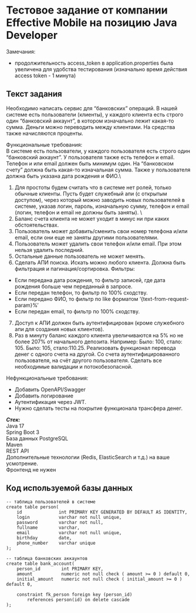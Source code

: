 
# Тестовое задание от компании Effective Mobile на позицию Java Developer

Замечания:
- продолжительность access_token в application.properties была увеличена для удобства тестирования (изначально время действия access token - 1 минута)

## Текст задания


Необходимо написать сервис для “банковских” операций. В нашей системе есть пользователи (клиенты), у каждого клиента есть строго один “банковский аккаунт”, в котором изначально лежит какая-то сумма. Деньги можно переводить между клиентами. На средства также начисляются проценты.

Функциональные требования:\
В системе есть пользователи, у каждого пользователя есть строго один “банковский аккаунт”. У пользователя также есть телефон и email. Телефон и или email должен быть минимум один. На “банковском счету” должна быть какая-то изначальная сумма. Также у пользователя должна быть указана дата рождения и ФИО.\
1. Для простоты будем считать что в системе нет ролей, только обычные клиенты. Пусть будет служебный апи (с открытым доступом), через который можно заводить новых пользователей в системе, указав логин, пароль, изначальную сумму, телефон и email (логин, телефон и email не должны быть заняты). \
2. Баланс счета клиента не может уходит в минус ни при каких обстоятельствах.
3. Пользователь может добавить/сменить свои номер телефона и/или email, если они еще не заняты другими пользователями.
4. Пользователь может удалить свои телефон и/или email. При этом нельзя удалить последний.
5. Остальные данные пользователь не может менять.
6. Сделать АПИ поиска. Искать можно любого клиента. Должна быть фильтрация и пагинация/сортировка. Фильтры:
- Если передана дата рождения, то фильтр записей, где дата рождения больше чем переданный в запросе.
- Если передан телефон, то фильтр по 100% сходству.
- Если передано ФИО, то фильтр по like форматом ‘{text-from-request-param}%’
- Если передан email, то фильтр по 100% сходству. 
7. Доступ к АПИ должен быть аутентифицирован (кроме служебного апи для создания новых клиентов).
8. Раз в минуту баланс каждого клиента увеличиваются на 5% но не более 207% от начального депозита.
Например:
Было: 100, стало: 105.
Было: 105, стало:110.25.
Реализовать функционал перевода денег с одного счета на другой. Со счета аутентифицированного пользователя, на счёт другого пользователя. Сделать все необходимые валидации и потокобезопасной.

Нефункциональные требования:
- Добавить OpenAPI/Swagger
- Добавить логирование
- Аутентификация через JWT.
- Нужно сделать тесты на покрытие функционала трансфера денег.

___Стек:___\
Java 17\
Spring Boot 3\
База данных PostgreSQL\
Maven\
REST API\
Дополнительные технологии (Redis, ElasticSearch и т.д.) на ваше усмотрение.\
Фронтенд не нужен

## Код используемой базы данных

```postgres
-- таблица пользователей в системе
create table person(
    id              int PRIMARY KEY GENERATED BY DEFAULT AS IDENTITY,
    login           varchar not null unique,
    password        varchar not null,
    fullname        varchar,
    email           varchar not null unique,
    birthday        date,
    phone_number    varchar unique
);

-- таблица банковских аккаунтов
create table bank_account(
    person_id        int PRIMARY KEY,
    amount           numeric not null check ( amount >= 0 ) default 0,
    initial_amount   numeric not null check ( initial_amount >= 0 ) default 0,

    constraint fk_person foreign key (person_id)
        references person(id) on delete cascade
);
```

